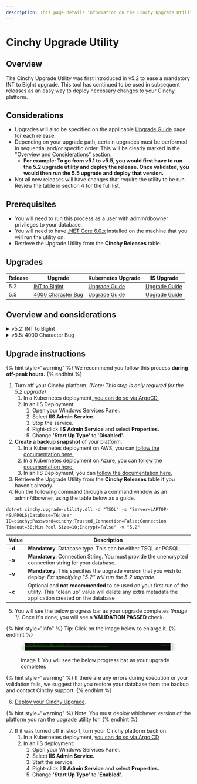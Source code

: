 ```yaml
---
description: This page details information on the Cinchy Upgrade Utility.
---
```


# Cinchy Upgrade Utility

## Overview

The Cinchy Upgrade Utility was first introduced in v5.2 to ease a mandatory INT to BigInt upgrade. This tool has continued to be used in subsequent releases as an easy way to deploy necessary changes to your Cinchy platform.

## Considerations

* Upgrades will also be specified on the applicable [Upgrade Guide](../) page for each release.
* Depending on your upgrade path, certain upgrades must be performed in sequential and/or specific order. This will be clearly marked in the[ "Overview and Considerations"](cinchy-upgrade-utility.md#5.-upgrade-overviews-and-considerations) section.
  * **For example: To go from v5.1 to v5.5, you would first have to run the 5.2 upgrade utility and deploy the release. Once validated, you would then run the 5.5 upgrade and deploy that version.**
* Not all new releases will have changes that require the utility to be run. Review the table in section 4 for the full list.

## Prerequisites

* You will need to run this process as a user with admin/dbowner privileges to your database.
* You will need to have [.NET Core 6.0.x](https://dotnet.microsoft.com/en-us/download/dotnet/6.0) installed on the machine that you will run the utility on.
* Retrieve the Upgrade Utility from the **Cinchy Releases** table.

## Upgrades
| Release | Upgrade                                                                 | Kubernetes Upgrade                                                                                                                              | IIS Upgrade                                                                                                                       |
| ------- | ----------------------------------------------------------------------- | ----------------------------------------------------------------------------------------------------------------------------------------------- | --------------------------------------------------------------------------------------------------------------------------------- |
| 5.2     | [INT to BigInt](cinchy-upgrade-utility.md#)                             | [Upgrade Guide](./kubernetes-upgrades/v5.2-kubernetes.md) | [Upgrade Guide](./iis-upgrades/v5.2-iis.md) |
| 5.5     | [4000 Character Bug](cinchy-upgrade-utility.md#v5.5-4000-character-bug) | [Upgrade Guide](./kubernetes-upgrades/v5.5-kubernetes.md) | [Upgrade Guide](./iis-upgrades/v5.5-iis.md) |


## Overview and considerations

<details>

<summary>v5.2: INT to BigInt</summary>

#### Overview

Cinchy v5.2 introduced the update **from INT to BigInt** data types to increase the number of possible Cinchy IDs that can be generated. This in turn allows the creation of more records within one table, so that you can create and manage larger data sets.

**Previous Limit:** 2,147,483,647 (2^31-1) Cinchy IDs per table

**Updated Limit:** 9,223,372,036,854,775,807 (2^63-1) Cinchy IDs per table

<mark style="color:red;">**This upgrade is REQUIRED**</mark>\*\* when upgrading from v5.1 or lower to v5.2 or higher.\*\*

#### Considerations

* **If you are upgrading from any non-5.x version (3.x or 4.x),** we recommend first upgrading to v5.1.4 to process the major database change. Once v5.1.4 has been deployed, you may run the 5.2 utility upgrade.
* To run the 5.2 upgrade, use the **-v "5.2"** flag in the upgrade utility. Remember to deploy the release once the upgrade is validated.

</details>

<details>

<summary>v5.5: 4000 Character Bug</summary>

#### Overview

To upgrade to Cinchy version 5.5, you must run the Upgrade Utility to fix a row-breaking issue that could be triggered on cells with over 4000 characters, where you are unable to update any column in your record.

<mark style="color:red;">**This upgrade is REQUIRED**</mark> when upgrading to Cinchy v5.5.

#### Considerations

* If you are upgrading from any version lower than 5.2, you must first perform the v5.2 INT to BigInt upgrade and deploy that release.
* To run the 5.5 upgrade, use the **-v "5.5"** flag in the upgrade utility. Remember to deploy the release once the upgrade is validated.

</details>

## Upgrade instructions

{% hint style="warning" %}
We recommend you follow this process **during off-peak hours.**
{% endhint %}

1. Turn off your Cinchy platform. _(Note: This step is only required for the 5.2 upgrade)_
   1. In a Kubernetes deployment,[ you can do so via ArgoCD.](../../deployment-installation-guides/kubernetes-deployment-installation/disabling-your-kubernetes-applications.md)
   2. In an IIS Deployment:
      1. Open your Windows Services Panel.
      2. Select **IIS Admin Service.**
      3. Stop the service.
      4. Right-click **IIS Admin Service** and select **Properties.**
      5. Change **'Start Up Type'** to '**Disabled'.**
2. **Create a backup snapshot** of your platform.
   1. In a Kubernetes deployment on AWS, you can [follow the documentation here.](https://docs.aws.amazon.com/AWSEC2/latest/UserGuide/ebs-creating-snapshot.html#ebs-create-snapshots)
   2. In a Kubernetes deployment on Azure, you can [follow the documentation here.](https://docs.microsoft.com/en-us/azure/virtual-machines/snapshot-copy-managed-disk?tabs=portal)
   3. In an IIS Deployment, you can [follow the documentation here.](https://docs.microsoft.com/en-us/iis/web-hosting/web-server-for-shared-hosting/create-a-backup-with-appcmd)
3. Retrieve the Upgrade Utility from the **Cinchy Releases** table if you haven't already.
4. Run the following command through a command window as an admin/dbowner, using the table below as a guide.

```
dotnet cinchy.upgrade-utility.dll -d "TSQL" -s "Server=LAPTOP-4SUPR0L6;Database=T6;User ID=cinchy;Password=cinchy;Trusted_Connection=False;Connection Timeout=30;Min Pool Size=10;Encrypt=False" -v "5.2"
```

| Value  | Description                                                                                                                                                                |
| ------ | -------------------------------------------------------------------------------------------------------------------------------------------------------------------------- |
| **-d** | **Mandatory.** Database type. This can be either TSQL or PGSQL.                                                                                                            |
| **-s** | **Mandatory.** Connection String. You must provide the unencrypted connection string for your database.                                                                    |
| **-v** | **Mandatory.** This specifies the upgrade version that you wish to deploy. _Ex: specifying "5.2" will run the 5.2 upgrade._                                                |
| **-c** | Optional and **not recommended** to be used on your first run of the utility. This "clean up" value will delete any extra metadata the application created on the database |

5. You will see the below progress bar as your upgrade completes _(Image 1)_. Once it's done, you will see a **VALIDATION PASSED** check.

{% hint style="info" %}
Tip: Click on the image below to enlarge it.
{% endhint %}

<figure><img src="../../../.gitbook/assets/5C27D043-BC1F-4E85-BFE9-B6F19E2A481B.png" alt=""><figcaption><p>Image 1: You will see the below progress bar as your upgrade completes</p></figcaption></figure>

{% hint style="warning" %}
If there are any errors during execution or your validation fails, we suggest that you restore your database from the backup and contact Cinchy support.
{% endhint %}

6. [Deploy your Cinchy Upgrade](../upgrades/README.md).

{% hint style="warning" %}
Note: You must deploy whichever version of the platform you ran the upgrade utility for.
{% endhint %}

7. If it was turned off in step 1, turn your Cinchy platform back on.
   1. In a Kubernetes deployment, [you can do so via Argo CD](../../deployment-installation-guides/kubernetes-deployment-installation/disabling-your-kubernetes-applications.md#2.-re-enabling-your-applications)
   2. In an IIS deployment:
      1. Open your Windows Services Panel.
      2. Select **IIS Admin Service.**
      3. Start the service.
      4. Right-click **IIS Admin Service** and select **Properties.**
      5. Change **'Start Up Type'** to '**Enabled'.**

